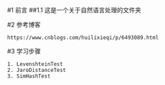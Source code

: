 
#1 前言
##1.1 这是一个关于自然语言处理的文件夹

#2 参考博客
~~~
https://www.cnblogs.com/huilixieqi/p/6493089.html

~~~


#3 学习步骤
~~~
1. LevenshteinTest
2. JaroDistanceTest
3. SimHashTest
~~~